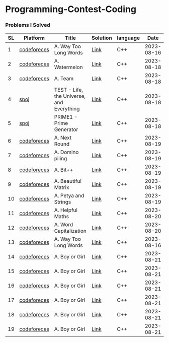 ##
# Programming-Contest-Coding

### Problems I Solved
SL | Platform | Title | Solution | language | Date |
|---|---|---|---|---|---|
| 1 | [codeforeces](https://codeforces.com/contest/71/problem/A) | A. Way Too Long Words | [Link](https://github.com/Hasib98/Programming-Contest-Coding/blob/main/A.%20Way%20Too%20Long%20Words.cpp) | C++ | 2023-08-16 |
| 2 | [codeforeces](https://codeforces.com/problemset/problem/4/A) | A. Watermelon | [Link](https://github.com/Hasib98/Programming-Contest-Coding/blob/main/A.%20Watermelon.cpp) | C++ | 2023-08-18 |
| 3 | [codeforeces](https://codeforces.com/problemset/problem/231/A) | A. Team | [Link](https://github.com/Hasib98/Programming-Contest-Coding/blob/main/A.%20Team.cpp) | C++ | 2023-08-18 |
| 4 | [spoj](https://www.spoj.com/problems/TEST/) | TEST - Life, the Universe, and Everything | [Link](https://github.com/Hasib98/Programming-Contest-Coding/blob/main/TEST%20-%20Life,%20the%20Universe,%20and%20Everything.cpp) | C++ | 2023-08-18 |
| 5 | [spoj](https://www.spoj.com/problems/PRIME1/) | PRIME1 - Prime Generator | [Link](https://github.com/Hasib98/Programming-Contest-Coding/blob/main/PRIME1%20-%20Prime%20Generator.cpp) | C++ | 2023-08-18 |
| 6 | [codeforeces](https://codeforces.com/problemset/problem/158/A) | A. Next Round | [Link](https://github.com/Hasib98/Programming-Contest-Coding/blob/main/A.%20Next%20Round.cpp) | C++ | 2023-08-19 |
| 7 | [codeforeces](https://codeforces.com/problemset/problem/50/A) | A. Domino piling | [Link](https://github.com/Hasib98/Programming-Contest-Coding/blob/main/A.%20Domino%20piling.cpp) | C++ | 2023-08-19 |
| 8 | [codeforeces](https://codeforces.com/problemset/problem/282/A) | A. Bit++ | [Link](https://github.com/Hasib98/Programming-Contest-Coding/blob/main/A.%20Bit++.cpp) | C++ | 2023-08-19 |
| 9 | [codeforeces](https://codeforces.com/problemset/problem/263/A) | A. Beautiful Matrix | [Link](https://github.com/Hasib98/Programming-Contest-Coding/blob/main/A.%20Beautiful%20Matrix.cpp) | C++ | 2023-08-19 |
| 10 | [codeforeces](https://codeforces.com/problemset/problem/112/A) | A. Petya and Strings | [Link](https://github.com/Hasib98/Programming-Contest-Coding/blob/main/A.%20Petya%20and%20Strings.cpp) | C++ | 2023-08-19 |
| 11 | [codeforeces](https://codeforces.com/problemset/problem/339/A) | A. Helpful Maths | [Link](https://github.com/Hasib98/Programming-Contest-Coding/blob/main/A.%20Helpful%20Maths.cpp) | C++ | 2023-08-20 |
| 12 | [codeforeces](https://codeforces.com/problemset/problem/281/A) | A. Word Capitalization | [Link](https://github.com/Hasib98/Programming-Contest-Coding/blob/main/A.%20Word%20Capitalization.cpp) | C++ | 2023-08-20 |
| 13 | [codeforeces](https://codeforces.com/contest/71/problem/A) | A. Way Too Long Words | [Link](https://github.com/Hasib98/Programming-Contest-Coding/blob/main/A.%20Way%20Too%20Long%20Words.cpp) | C++ | 2023-08-16 |
| 14 | [codeforeces](https://codeforces.com/problemset/problem/236/A) | A. Boy or Girl | [Link](https://github.com/Hasib98/Programming-Contest-Coding/blob/main/A.%20Boy%20or%20Girl.cpp) | C++ | 2023-08-21 |
| 15 | [codeforeces](https://codeforces.com/problemset/problem/236/A) | A. Boy or Girl | [Link](https://github.com/Hasib98/Programming-Contest-Coding/blob/main/A.%20Boy%20or%20Girl.cpp) | C++ | 2023-08-21 |
| 16 | [codeforeces](https://codeforces.com/problemset/problem/236/A) | A. Boy or Girl | [Link](https://github.com/Hasib98/Programming-Contest-Coding/blob/main/A.%20Boy%20or%20Girl.cpp) | C++ | 2023-08-21 |
| 17 | [codeforeces](https://codeforces.com/problemset/problem/236/A) | A. Boy or Girl | [Link](https://github.com/Hasib98/Programming-Contest-Coding/blob/main/A.%20Boy%20or%20Girl.cpp) | C++ | 2023-08-21 |
| 18 | [codeforeces](https://codeforces.com/problemset/problem/236/A) | A. Boy or Girl | [Link](https://github.com/Hasib98/Programming-Contest-Coding/blob/main/A.%20Boy%20or%20Girl.cpp) | C++ | 2023-08-21 |
| 19 | [codeforeces](https://codeforces.com/problemset/problem/236/A) | A. Boy or Girl | [Link](https://github.com/Hasib98/Programming-Contest-Coding/blob/main/A.%20Boy%20or%20Girl.cpp) | C++ | 2023-08-21 || 20 | [codeforeces](https://codeforces.com/problemset/problem/236/A) | A. Boy or Girl | [Link](https://github.com/Hasib98/Programming-Contest-Coding/blob/main/A.%20Boy%20or%20Girl.cpp) | C++ | 2023-08-21 || 20 | [codeforeces](https://codeforces.com/problemset/problem/236/A) | A. Boy or Girl | [Link](https://github.com/Hasib98/Programming-Contest-Coding/blob/main/A.%20Boy%20or%20Girl.cpp) | C++ | 2023-08-21 |
